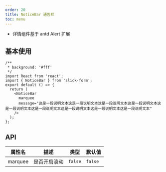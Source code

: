 ```yaml
---
order: 20
title: NoticeBar 通告栏
toc: menu
---
```


- 详情组件基于 antd Alert 扩展

## 基本使用

```tsx
/**
 * background: '#fff'
 */
import React from 'react';
import { NoticeBar } from 'slick-form';
export default () => {
  return (
    <NoticeBar
      marquee
      message="这是一段说明文本这是一段说明文本这是一段说明文本这是一段说明文本这是一段说明文本这是一段说明文本这是一段说明文本这是一段说明文本这是一段说明文本"
    />
  );
};
```

## API

| 属性名  | 描述         | 类型    | 默认值  |
| ------- | ------------ | ------- | ------- |
| marquee | 是否开启滚动 | `false` | `false` |
